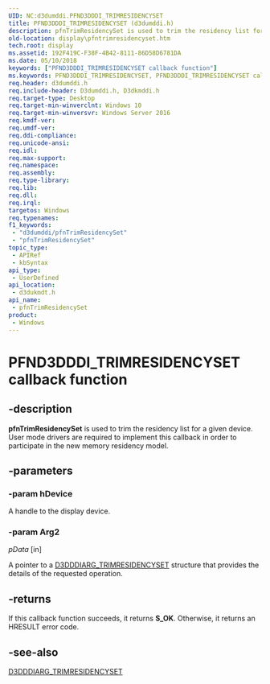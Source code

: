 ```yaml
---
UID: NC:d3dumddi.PFND3DDDI_TRIMRESIDENCYSET
title: PFND3DDDI_TRIMRESIDENCYSET (d3dumddi.h)
description: pfnTrimResidencySet is used to trim the residency list for a given device. User mode drivers are required to implement this callback in order to participate in the new memory residency model.
old-location: display\pfntrimresidencyset.htm
tech.root: display
ms.assetid: 192F419C-F38F-4B42-8111-86D58D6781DA
ms.date: 05/10/2018
keywords: ["PFND3DDDI_TRIMRESIDENCYSET callback function"]
ms.keywords: PFND3DDDI_TRIMRESIDENCYSET, PFND3DDDI_TRIMRESIDENCYSET callback, d3dukmdt/pfnTrimResidencySet, display.pfntrimresidencyset, pfnTrimResidencySet, pfnTrimResidencySet callback function [Display Devices]
req.header: d3dumddi.h
req.include-header: D3dumddi.h, D3dkmddi.h
req.target-type: Desktop
req.target-min-winverclnt: Windows 10
req.target-min-winversvr: Windows Server 2016
req.kmdf-ver: 
req.umdf-ver: 
req.ddi-compliance: 
req.unicode-ansi: 
req.idl: 
req.max-support: 
req.namespace: 
req.assembly: 
req.type-library: 
req.lib: 
req.dll: 
req.irql: 
targetos: Windows
req.typenames: 
f1_keywords:
 - "d3dumddi/pfnTrimResidencySet"
 - "pfnTrimResidencySet"
topic_type:
 - APIRef
 - kbSyntax
api_type:
 - UserDefined
api_location:
 - d3dukmdt.h
api_name:
 - pfnTrimResidencySet
product:
 - Windows
---
```


# PFND3DDDI_TRIMRESIDENCYSET callback function

## -description

<b>pfnTrimResidencySet</b> is used to trim the residency list for a given device. User mode drivers are required to implement this callback in order to participate in the new memory residency model.

## -parameters

### -param hDevice

A handle to the display device.

### -param Arg2

*pData* [in]

A pointer to a <a href="https://docs.microsoft.com/windows-hardware/drivers/ddi/d3dumddi/ns-d3dumddi-d3dddiarg_trimresidencyset">D3DDDIARG_TRIMRESIDENCYSET</a> structure that provides the details of the requested operation.

## -returns

If this callback function succeeds, it returns **S_OK**. Otherwise, it returns an HRESULT error code.

## -see-also

<a href="https://docs.microsoft.com/windows-hardware/drivers/ddi/d3dumddi/ns-d3dumddi-d3dddiarg_trimresidencyset">D3DDDIARG_TRIMRESIDENCYSET</a>

